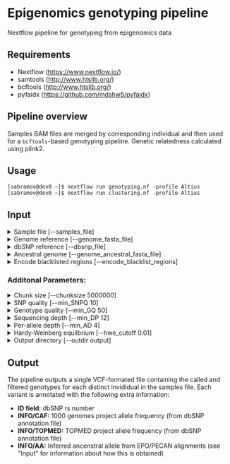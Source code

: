 # Epigenomics genotyping pipeline

Nextflow pipeline for genotyping from epigenomics data

## Requirements
- Nextflow (https://www.nextflow.io/)
- samtools (http://www.htslib.org/)
- bcftools (http://www.htslib.org/)
- pyfaidx (https://github.com/mdshw5/pyfaidx)

## Pipeline overview

Samples BAM files are merged by corresponding individual and then used for a ``bcftools``-based genotyping pipeline.
Genetic relatedness calculated using plink2.

## Usage
```
[sabramov@dev0 ~]$ nextflow run genotyping.nf -profile Altius
[sabramov@dev0 ~]$ nextflow run clustering.nf -profile Altius
```

## Input

<details><summary>Sample file [--samples_file]</summary>
<p></p>
<p>
A tab-delimited file containing information about each sample. The file must contain a header and the following columns (other columns are permitted and ignored):

- **indiv_id**: Individual identifier for each sample; many samples can refer to one individual
- **bam_file**: Absolute path the BAM-formated file
</p>
</details>

<details><summary>Genome reference [--genome_fasta_file]</summary>
<p></p>
<p></p>
</details>

<details><summary>dbSNP reference [--dbsnp_file]</summary>
<p></p>
<p></p>
</details>

<details><summary>Ancestral genome [--genome_ancestral_fasta_file]</summary>
<p></p>
<p></p>
</details>

<details><summary>Encode blacklisted regions [--encode_blacklist_regions]</summary>
<p></p>
<p></p>
</details>

### Additonal Parameters:
<details><summary>Chunk size [--chunksize 5000000]</summary>
<p></p>
<p>Specificies the size (in base-pairs) to use when dividing the genome into chunks for parallel processing.</p>
</details>

<details><summary>SNP quality [--min_SNPQ 10]</summary>
<p></p>
<p>Filter variants with poor quality</p>
</details>

<details><summary>Genotype quality [--min_GQ 50]</summary>
<p></p>
<p>Set genotype for an individual to ./. (missing) when genotyping score (FORMAT/GQ) is less than this value.</p>
</details>

<details><summary>Sequencing depth [--min_DP 12]</summary>
<p></p>
<p>Minimum sequencing depth per individual to call heterozygous sites.</p>
</details>

<details><summary>Per-allele depth [--min_AD 4]</summary>
<p></p>
<p>Minimum sequencing depth at each allele per individual to call heterozygous sites.</p>
</details>

<details><summary>Hardy-Weinberg equilbrium [--hwe_cutoff 0.01]</summary>
<p></p>
<p>Filter variants that are out of Hardy-Weinberg equilibrium (p-value threshold)</p>
</details>

<details><summary>Output directory [--outdir output]</summary>
<p></p>
<p>Specify output direectory</p>
</details>


## Output

The pipeline outputs a single VCF-formated file containing the called and filtered genotypes for each distinct invididual in the samples file. Each variant is annotated with the following extra infornation:

- **ID field:** dbSNP rs number
- **INFO/CAF:** 1000 genomes project allele frequency (from dbSNP annotation file)
- **INFO/TOPMED:** TOPMED project allele frequency (from dbSNP annotation file)
- **INFO/AA:** Inferred ancenstral allele from EPO/PECAN alignments (see "Input" for information about how this is obtained)


